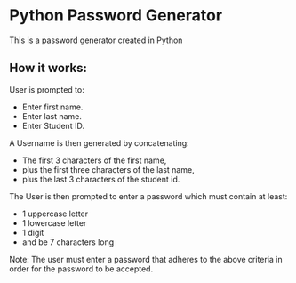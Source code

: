 # Python Password Generator
This is a password generator created in Python

## How it works:
User is prompted to:
- Enter first name.
- Enter last name.
- Enter Student ID.

A Username is then generated by concatenating:
- The first 3 characters of the first name, 
- plus the first three characters of the last name,
- plus the last 3 characters of the student id.

The User is then prompted to enter a password which must contain at least:
- 1 uppercase letter
- 1 lowercase letter
- 1 digit
- and be 7 characters long

Note: The user must enter a password that adheres to the above criteria in order for the password to be accepted.
